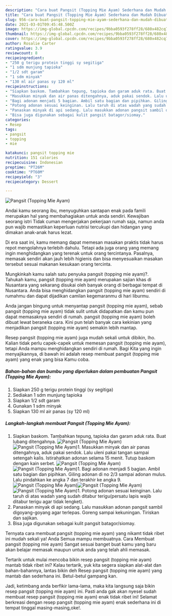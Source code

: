 ```yaml
---
description: "Cara buat Pangsit (Topping Mie Ayam) Sederhana dan Mudah Dibuat"
title: "Cara buat Pangsit (Topping Mie Ayam) Sederhana dan Mudah Dibuat"
slug: 956-cara-buat-pangsit-topping-mie-ayam-sederhana-dan-mudah-dibuat
date: 2021-03-01T09:45:48.500Z
image: https://img-global.cpcdn.com/recipes/9bba0593f278ff28/680x482cq70/pangsit-topping-mie-ayam-foto-resep-utama.jpg
thumbnail: https://img-global.cpcdn.com/recipes/9bba0593f278ff28/680x482cq70/pangsit-topping-mie-ayam-foto-resep-utama.jpg
cover: https://img-global.cpcdn.com/recipes/9bba0593f278ff28/680x482cq70/pangsit-topping-mie-ayam-foto-resep-utama.jpg
author: Rosalie Carter
ratingvalue: 3.9
reviewcount: 8
recipeingredient:
- "250 g terigu protein tinggi sy segitiga"
- "1 sdm munjung tapioka"
- "1/2 sdt garam"
- "1 sdm minyak"
- "130 ml air panas sy 120 ml"
recipeinstructions:
- "Siapkan baskom. Tambahkan tepung, tapioka dan garam aduk rata. Buat lubang ditengahnya."
- "Masukkan minyak dan air panas ditengahnya, aduk pakai sendok. Lalu uleni pakai tangan sampai setengah kalis. Istirahatkan adonan selama 15 menit. Tutup baskom dengan kain serbet."
- "Bagi adonan menjadi 5 bagian. Ambil satu bagian dan pipihkan. Giling adonan di no 2/3 sampai adonan mulus. Lalu pindahkan ke angka 7 dan terakhir ke angka 9."
- "Potong adonan sesuai keinginan. Lalu taruh di atas wadah yang sudah ditabur terigu(persatu lapis wajib ditabur terigu agar tidak lengket)."
- "Panaskan minyak di api sedang. Lalu masukkan adonan pangsit sambil digoyang-goyang agar terlepas. Goreng sampai kekuningan. Tiriskan dan sajikan."
- "Bisa juga digunakan sebagai kulit pangsit batagor/siomay."
categories:
- Resep
tags:
- pangsit
- topping
- mie

katakunci: pangsit topping mie 
nutrition: 151 calories
recipecuisine: Indonesian
preptime: "PT26M"
cooktime: "PT60M"
recipeyield: "3"
recipecategory: Dessert

---
```



![Pangsit (Topping Mie Ayam)](https://img-global.cpcdn.com/recipes/9bba0593f278ff28/680x482cq70/pangsit-topping-mie-ayam-foto-resep-utama.jpg)

Andai kamu seorang ibu, menyuguhkan santapan enak pada famili merupakan hal yang membahagiakan untuk anda sendiri. Kewajiban seorang istri Tidak cuman mengerjakan pekerjaan rumah saja, namun anda pun wajib memastikan keperluan nutrisi tercukupi dan hidangan yang dimakan anak-anak harus lezat.

Di era  saat ini, kamu memang dapat memesan masakan praktis tidak harus repot mengolahnya terlebih dahulu. Tetapi ada juga orang yang memang ingin menghidangkan yang terenak untuk orang tercintanya. Pasalnya, memasak sendiri akan jauh lebih higienis dan bisa menyesuaikan masakan tersebut sesuai makanan kesukaan orang tercinta. 



Mungkinkah kamu salah satu penyuka pangsit (topping mie ayam)?. Tahukah kamu, pangsit (topping mie ayam) merupakan sajian khas di Nusantara yang sekarang disukai oleh banyak orang di berbagai tempat di Nusantara. Anda bisa menghidangkan pangsit (topping mie ayam) sendiri di rumahmu dan dapat dijadikan camilan kegemaranmu di hari liburmu.

Anda jangan bingung untuk menyantap pangsit (topping mie ayam), sebab pangsit (topping mie ayam) tidak sulit untuk didapatkan dan kamu pun dapat memasaknya sendiri di rumah. pangsit (topping mie ayam) boleh dibuat lewat beraneka cara. Kini pun telah banyak cara kekinian yang menjadikan pangsit (topping mie ayam) semakin lebih mantap.

Resep pangsit (topping mie ayam) juga mudah sekali untuk dibikin, lho. Kalian tidak perlu capek-capek untuk memesan pangsit (topping mie ayam), tetapi Anda mampu menghidangkan sendiri di rumah. Bagi Kita yang ingin menyajikannya, di bawah ini adalah resep membuat pangsit (topping mie ayam) yang enak yang bisa Kamu coba.

<!--inarticleads1-->

##### Bahan-bahan dan bumbu yang diperlukan dalam pembuatan Pangsit (Topping Mie Ayam):

1. Siapkan 250 g terigu protein tinggi (sy segitiga)
1. Sediakan 1 sdm munjung tapioka
1. Siapkan 1/2 sdt garam
1. Gunakan 1 sdm minyak
1. Siapkan 130 ml air panas (sy 120 ml)




<!--inarticleads2-->

##### Langkah-langkah membuat Pangsit (Topping Mie Ayam):

1. Siapkan baskom. Tambahkan tepung, tapioka dan garam aduk rata. Buat lubang ditengahnya.
<img src="https://img-global.cpcdn.com/steps/6bbb1e1f1dd453c4/160x128cq70/pangsit-topping-mie-ayam-langkah-memasak-1-foto.jpg" alt="Pangsit (Topping Mie Ayam)"><img src="https://img-global.cpcdn.com/steps/f927cc0bbde3d3e7/160x128cq70/pangsit-topping-mie-ayam-langkah-memasak-1-foto.jpg" alt="Pangsit (Topping Mie Ayam)">1. Masukkan minyak dan air panas ditengahnya, aduk pakai sendok. Lalu uleni pakai tangan sampai setengah kalis. Istirahatkan adonan selama 15 menit. Tutup baskom dengan kain serbet.
<img src="https://img-global.cpcdn.com/steps/7a31744ca6ec8782/160x128cq70/pangsit-topping-mie-ayam-langkah-memasak-2-foto.jpg" alt="Pangsit (Topping Mie Ayam)"><img src="https://img-global.cpcdn.com/steps/a5be1cd11089ccb5/160x128cq70/pangsit-topping-mie-ayam-langkah-memasak-2-foto.jpg" alt="Pangsit (Topping Mie Ayam)">1. Bagi adonan menjadi 5 bagian. Ambil satu bagian dan pipihkan. Giling adonan di no 2/3 sampai adonan mulus. Lalu pindahkan ke angka 7 dan terakhir ke angka 9.
<img src="https://img-global.cpcdn.com/steps/c8381e735b641ea1/160x128cq70/pangsit-topping-mie-ayam-langkah-memasak-3-foto.jpg" alt="Pangsit (Topping Mie Ayam)"><img src="https://img-global.cpcdn.com/steps/dde6dae684701cd3/160x128cq70/pangsit-topping-mie-ayam-langkah-memasak-3-foto.jpg" alt="Pangsit (Topping Mie Ayam)"><img src="https://img-global.cpcdn.com/steps/e3340fcef558c422/160x128cq70/pangsit-topping-mie-ayam-langkah-memasak-3-foto.jpg" alt="Pangsit (Topping Mie Ayam)">1. Potong adonan sesuai keinginan. Lalu taruh di atas wadah yang sudah ditabur terigu(persatu lapis wajib ditabur terigu agar tidak lengket).
1. Panaskan minyak di api sedang. Lalu masukkan adonan pangsit sambil digoyang-goyang agar terlepas. Goreng sampai kekuningan. Tiriskan dan sajikan.
1. Bisa juga digunakan sebagai kulit pangsit batagor/siomay.




Ternyata cara membuat pangsit (topping mie ayam) yang nikamt tidak ribet ini mudah sekali ya! Anda Semua mampu membuatnya. Cara Membuat pangsit (topping mie ayam) Sangat sesuai banget buat kamu yang baru akan belajar memasak maupun untuk anda yang telah ahli memasak.

Tertarik untuk mulai mencoba bikin resep pangsit (topping mie ayam) mantab tidak ribet ini? Kalau tertarik, yuk kita segera siapkan alat-alat dan bahan-bahannya, lantas bikin deh Resep pangsit (topping mie ayam) yang mantab dan sederhana ini. Betul-betul gampang kan. 

Jadi, ketimbang anda berfikir lama-lama, maka kita langsung saja bikin resep pangsit (topping mie ayam) ini. Pasti anda gak akan nyesel sudah membuat resep pangsit (topping mie ayam) enak tidak ribet ini! Selamat berkreasi dengan resep pangsit (topping mie ayam) enak sederhana ini di tempat tinggal masing-masing,oke!.

